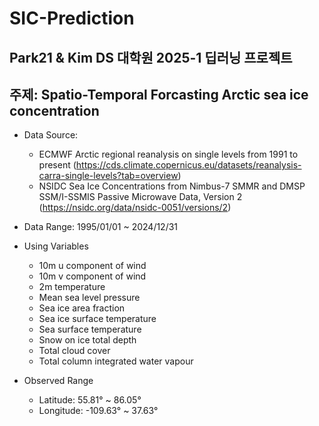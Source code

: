 # SIC-Prediction
Park21 &amp; Kim
DS 대학원 2025-1 딥러닝 프로젝트
---
## 주제: Spatio-Temporal Forcasting Arctic sea ice concentration
- Data Source: 
    - ECMWF Arctic regional reanalysis on single levels from 1991 to present (https://cds.climate.copernicus.eu/datasets/reanalysis-carra-single-levels?tab=overview)
    - NSIDC Sea Ice Concentrations from Nimbus-7 SMMR and DMSP SSM/I-SSMIS Passive Microwave Data, Version 2 (https://nsidc.org/data/nsidc-0051/versions/2)
- Data Range: 1995/01/01 ~ 2024/12/31
- Using Variables
    - 10m u component of wind
    - 10m v component of wind
    - 2m temperature
    - Mean sea level pressure
    - Sea ice area fraction
    - Sea ice surface temperature
    - Sea surface temperature
    - Snow on ice total depth
    - Total cloud cover
    - Total column integrated water vapour

- Observed Range
    - Latitude: 55.81° ~ 86.05°
    - Longitude: -109.63° ~ 37.63°